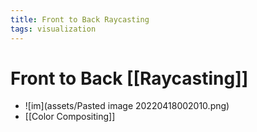 ```yaml
---
title: Front to Back Raycasting
tags: visualization
---
```


# Front to Back [[Raycasting]]
- ![im](assets/Pasted image 20220418002010.png)
- [[Color Compositing]]










